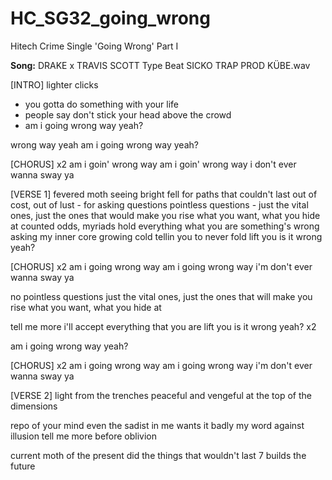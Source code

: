 # HC_SG32_going_wrong
Hitech Crime Single 'Going Wrong' Part I

**Song:** DRAKE x TRAVIS SCOTT Type Beat  SICKO TRAP  PROD  KÜBE.wav

[INTRO]
lighter clicks
- you gotta do something with your life
- people say don't stick your head above the crowd
- am i going wrong way yeah?

wrong way yeah
am i going wrong way yeah?

[CHORUS] x2
am i goin' wrong way
am i goin' wrong way
i don't ever wanna sway ya

[VERSE 1]
fevered moth seeing bright
fell for paths that couldn't last
out of cost, out of lust - for asking questions 
pointless questions - just the vital ones, 
just the ones that would make you rise 
what you want, what you hide at
counted odds, myriads hold everything what you are
something's wrong
asking my inner core growing cold
tellin you to never fold
lift you is it wrong yeah?

[CHORUS] x2
am i going wrong way
am i going wrong way
i'm don't ever wanna sway ya

no pointless questions
just the vital ones, just the ones that will make you rise
what you want, what you hide at

tell me more 
i'll accept everything that you are
lift you is it wrong yeah? x2

am i going wrong way yeah?

[CHORUS] x2
am i going wrong way
am i going wrong way
i'm don't ever wanna sway ya

[VERSE 2]
light from the trenches
peaceful and vengeful 
at the top of the dimensions

repo of your mind
even the sadist in me wants it badly
my word against illusion
tell me more before oblivion

current moth of the present
did the things that wouldn't last
7 builds the future 











